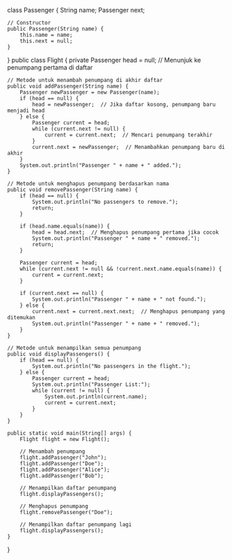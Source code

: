 class Passenger {
     String name;
    Passenger next;

    // Constructor
    public Passenger(String name) {
        this.name = name;
        this.next = null;
    }
   
}
public class Flight {
    private Passenger head = null;  // Menunjuk ke penumpang pertama di daftar

    // Metode untuk menambah penumpang di akhir daftar
    public void addPassenger(String name) {
        Passenger newPassenger = new Passenger(name);
        if (head == null) {
            head = newPassenger;  // Jika daftar kosong, penumpang baru menjadi head
        } else {
            Passenger current = head;
            while (current.next != null) {
                current = current.next;  // Mencari penumpang terakhir
            }
            current.next = newPassenger;  // Menambahkan penumpang baru di akhir
        }
        System.out.println("Passenger " + name + " added.");
    }

    // Metode untuk menghapus penumpang berdasarkan nama
    public void removePassenger(String name) {
        if (head == null) {
            System.out.println("No passengers to remove.");
            return;
        }

        if (head.name.equals(name)) {
            head = head.next;  // Menghapus penumpang pertama jika cocok
            System.out.println("Passenger " + name + " removed.");
            return;
        }

        Passenger current = head;
        while (current.next != null && !current.next.name.equals(name)) {
            current = current.next;
        }

        if (current.next == null) {
            System.out.println("Passenger " + name + " not found.");
        } else {
            current.next = current.next.next;  // Menghapus penumpang yang ditemukan
            System.out.println("Passenger " + name + " removed.");
        }
    }

    // Metode untuk menampilkan semua penumpang
    public void displayPassengers() {
        if (head == null) {
            System.out.println("No passengers in the flight.");
        } else {
            Passenger current = head;
            System.out.println("Passenger List:");
            while (current != null) {
                System.out.println(current.name);
                current = current.next;
            }
        }
    }

    public static void main(String[] args) {
        Flight flight = new Flight();

        // Menambah penumpang
        flight.addPassenger("John");
        flight.addPassenger("Doe");
        flight.addPassenger("Alice");
        flight.addPassenger("Bob");

        // Menampilkan daftar penumpang
        flight.displayPassengers();

        // Menghapus penumpang
        flight.removePassenger("Doe");

        // Menampilkan daftar penumpang lagi
        flight.displayPassengers();
    }
}
